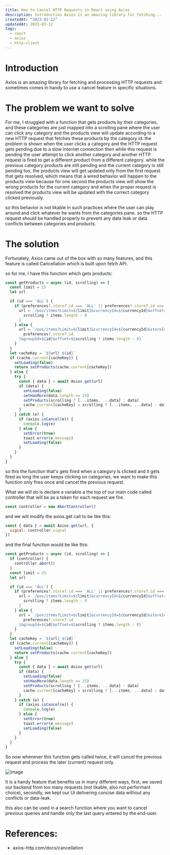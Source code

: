 ```yaml
---
title: How to Cancel HTTP Requests in React using Axios
description: Introduction Axios is an amazing library for fetching...
createdAt: "2023-01-22"
updatedAt: 2023-03-12
tags:
  - react
  - axios
  - http-client
---
```


# Introduction

Axios is an amazing library for fetching and processing HTTP requests and sometimes comes in handy to use a cancel feature in specific situations.

# The problem we want to solve

For me, I struggled with a function that gets products by their categories, and these categories are just mapped into a scrolling pane where the user can click any category and the products view will update according to a new HTTP request that fetches these products by the category id. the problem is shown when the user clicks a category and the HTTP request gets pending due to a slow internet connection then while this request is pending the user attempt to click another category and another HTTP request is fired to get a different product from a different category. while the previous category products are still pending and the current category is still pending too, the products view will get updated only from the first request that gets resolved, which means that a wired behavior will happen to the products view because for one second the products view will show the wrong products for the current category and when the proper request is resolved the products view will be updated with the correct category clicked previously.

so this behavior is not likable in such practices where the user can play around and click whatever he wants from the categories pane. so the HTTP request should be handled properly to prevent any data leak or data conflicts between categories and products.

# The solution

Fortunately, Axios came out of the box with so many features, and this feature is called Cancellation which is built upon fetch API.

so for me, I have this function which gets products:

```js
const getProducts = async (id, scrolling) => {
  const limit = 25
  let url

  if (id === 'ALL') {
    if (preferences?.store?.id === 'ALL' || preferences?.store?.id === undefined) {
      url = `/pos/items?Limit=${limit}&currencyId=${currencyId}&offset=${
        scrolling ? items.length : 0
      }`
    } else {
      url = `/pos/items?Limit=${limit}&currencyId=${currencyId}&storeId=${
        preferences?.store?.id
      }&groupId=${id}&offset=${scrolling ? items.length : 0}`
    }
  }
  let cacheKey = `${url}_${id}`
  if (cache.current[cacheKey]) {
    setLoading(false)
    return setProducts(cache.current[cacheKey])
  } else {
    try {
      const { data } = await Axios.get(url)
      if (data) {
        setLoading(false)
        setHasMore(data.length >= 25)
        setProducts(scrolling ? [...items, ...data] : data)
        cache.current[cacheKey] = scrolling ? [...items, ...data] : data
      }
    } catch (e) {
      if (axios.isCancel(e)) {
        console.log(e)
      } else {
        setError(true)
        toast.error(e.message)
        setLoading(false)
      }
    }
  }
}
```

so this the function that's gets fired when a category is clicked and it gets fired as long the user keeps clicking on categories, we want to make this function only fires once and cancel the previous request.

What we will do is declare a variable a the top of our main code called controller that will be as a token for each request we fire.

```js
const controller = new AbortController()
```

and we will modify the axios.get call to be like this:

```js
const { data } = await Axios.get(url, {
  signal: controller.signal
})
```

and the final function would be like this:

```js
const getProducts = async (id, scrolling) => {
  if (controller) {
    controller.abort()
  }
  const limit = 25
  let url

  if (id === 'ALL') {
    if (preferences?.store?.id === 'ALL' || preferences?.store?.id === undefined) {
      url = `/pos/items?Limit=${limit}&currencyId=${currencyId}&offset=${
        scrolling ? items.length : 0
      }`
    } else {
      url = `/pos/items?Limit=${limit}&currencyId=${currencyId}&storeId=${
        preferences?.store?.id
      }&groupId=${id}&offset=${scrolling ? items.length : 0}`
    }
  }
  let cacheKey = `${url}_${id}`
  if (cache.current[cacheKey]) {
    setLoading(false)
    return setProducts(cache.current[cacheKey])
  } else {
    try {
      const { data } = await Axios.get(url)
      if (data) {
        setLoading(false)
        setHasMore(data.length >= 25)
        setProducts(scrolling ? [...items, ...data] : data)
        cache.current[cacheKey] = scrolling ? [...items, ...data] : data
      }
    } catch (e) {
      if (axios.isCancel(e)) {
        console.log(e)
      } else {
        setError(true)
        toast.error(e.message)
        setLoading(false)
      }
    }
  }
}
```

So now whenever this function gets called twice, it will cancel the previous request and process the later (current) request only.

![image](https://cdn.hashnode.com/res/hashnode/image/upload/v1655291347326/rDpwetZhe.png?auto=compress,format&format=webp)

It is a handy feature that benefits us in many different ways, first, we saved our backend from too many requests (not likable, also not performant choice), secondly, we kept our UI delivering concise data without any conflicts or data-leak.

this also can be used in a search function where you want to cancel previous queries and handle only the last query entered by the end-user.

# References:

- axios-http.com/docs/cancellation
